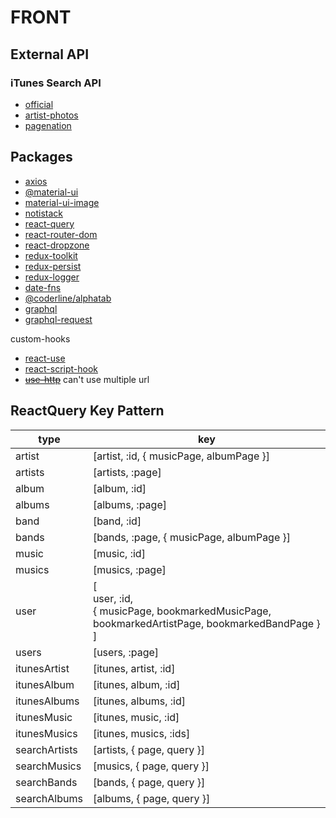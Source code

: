 # FRONT

## External API

### iTunes Search API

- [official](https://affiliate.itunes.apple.com/resources/documentation/itunes-store-web-service-search-api/)
- [artist-photos](https://gist.github.com/karlding/954388cb6cd2665d4f3a)
- [pagenation](https://stackoverflow.com/questions/44177089/itunes-search-api-page-number-for-the-query)

## Packages

- [axios](https://github.com/axios/axios)
- [@material-ui](https://material-ui.com/getting-started/installation/)
- [material-ui-image](https://github.com/TeamWertarbyte/material-ui-image)
- [notistack](https://github.com/iamhosseindhv/notistack)
- [react-query](https://react-query.tanstack.com/installation)
- [react-router-dom](https://github.com/ReactTraining/react-router/tree/master/packages/react-router-dom)
- [react-dropzone](https://github.com/react-dropzone/react-dropzone)
- [redux-toolkit](https://redux-toolkit.js.org/)
- [redux-persist](https://github.com/rt2zz/redux-persist)
- [redux-logger](https://github.com/LogRocket/redux-logger)
- [date-fns](https://github.com/date-fns/date-fns)
- [@coderline/alphatab](https://github.com/coderline/alphaTab)
- [graphql](https://github.com/graphql/graphql-js)
- [graphql-request](https://github.com/prisma-labs/graphql-request)

custom-hooks

- [react-use](https://github.com/streamich/react-use)
- [react-script-hook](https://github.com/hupe1980/react-script-hook)
- ~~[use-http](https://github.com/ava/use-http)~~ can't use multiple url

## ReactQuery Key Pattern

| type          | key                                                                                                   |
| ------------- | ----------------------------------------------------------------------------------------------------- |
| artist        | [artist, :id, { musicPage, albumPage }]                                                               |
| artists       | [artists, :page]                                                                                      |
| album         | [album, :id]                                                                                          |
| albums        | [albums, :page]                                                                                       |
| band          | [band, :id]                                                                                           |
| bands         | [bands, :page, { musicPage, albumPage }]                                                              |
| music         | [music, :id]                                                                                          |
| musics        | [musics, :page]                                                                                       |
| user          | [<br>user, :id,<br> { musicPage, bookmarkedMusicPage, bookmarkedArtistPage, bookmarkedBandPage }<br>] |
| users         | [users, :page]                                                                                        |
| itunesArtist  | [itunes, artist, :id]                                                                                 |
| itunesAlbum   | [itunes, album, :id]                                                                                  |
| itunesAlbums  | [itunes, albums, :id]                                                                                 |
| itunesMusic   | [itunes, music, :id]                                                                                  |
| itunesMusics  | [itunes, musics, :ids]                                                                                |
| searchArtists | [artists, { page, query }]                                                                            |
| searchMusics  | [musics, { page, query }]                                                                             |
| searchBands   | [bands, { page, query }]                                                                              |
| searchAlbums  | [albums, { page, query }]                                                                             |
